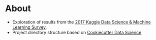 # About 
* Exploration of results from the [2017 Kaggle Data Science & Machine Learning Survey](https://www.kaggle.com/kaggle/kaggle-survey-2017).
* Project directory structure based on [Cookiecutter Data Science](https://drivendata.github.io/cookiecutter-data-science)

